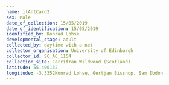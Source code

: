 ```yaml
---
name: ilAntCard2
sex: Male
date_of_collection: 15/05/2019
date_of_identification: 15/05/2019
identified_by: Konrad Lohse
developmental_stage: adult
collected_by: daytime with a net
collector_organisation: University of Edinburgh
collector_id: SC_AC_1154
collection_site: Carrifran Wildwood (Scotland)
latitude: 55.400132
longitude: -3.3352Konrad Lohse, Gertjan Bisshop, Sam Ebdon
---
```

